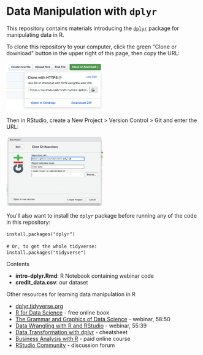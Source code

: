 # Data Manipulation with `dplyr`

This repository contains materials introducing the [`dplyr`](https://dplyr.tidyverse.org/) package for manipulating data in R.

To clone this repository to your computer, click the green "Clone or download" button in the upper right of this page, then copy the URL:

<img src="clone.png" width="50%">

Then in RStudio, create a New Project > Version Control > Git and enter the URL:

<img src="newproj_git.png" width="50%">

You'll also want to install the `dplyr` package before running any of the code in this repository:

```
install.packages("dplyr")

# Or, to get the whole tidyverse:
install.packages("tidyverse")
```


Contents

* __intro-dplyr.Rmd__: R Notebook containing webinar code
* __credit_data.csv__: our dataset


Other resources for learning data manipulation in R

* [dplyr.tidyverse.org](https://dplyr.tidyverse.org)
* [R for Data Science](http://r4ds.had.co.nz) - free online book
* [The Grammar and Graphics of Data Science](https://resources.rstudio.com/the-essentials-of-data-science/the-grammar-and-graphics-of-data-science-58-51) - webinar, 58:50
* [Data Wrangling with R and RStudio](https://resources.rstudio.com/the-essentials-of-data-science/data-wrangling-with-r-and-rstudio-55-40) - webinar, 55:39
* [Data Transformation with dplyr](https://resources.rstudio.com/the-essentials-of-data-science/data-transformation) - cheatsheet
* [Business Analysis with R](https://university.business-science.io/p/ds4b-101-r-business-analysis-r) - paid online course
* [RStudio Community](https://community.rstudio.com) - discussion forum